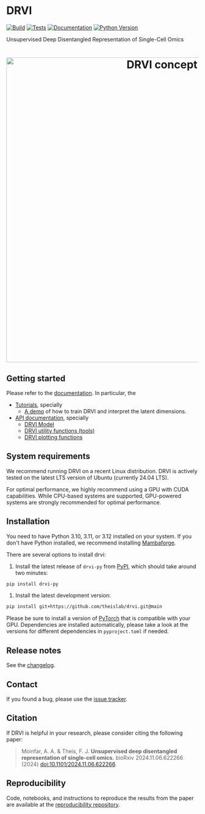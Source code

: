 # DRVI

[![Build][badge-build]][link-build]
[![Tests][badge-tests]][link-tests]
[![Documentation][badge-docs]][link-docs]
[![Python Version][badge-pyver]][link-pypi]

[badge-build]: https://github.com/theislab/drvi/actions/workflows/build.yaml/badge.svg
[badge-tests]: https://github.com/theislab/drvi/actions/workflows/test.yaml/badge.svg
[link-build]: https://github.com/theislab/drvi/actions/workflows/build.yaml
[link-tests]: https://github.com/theislab/drvi/actions/workflows/test.yaml
[badge-docs]: https://img.shields.io/readthedocs/drvi/latest.svg?label=Read%20the%20Docs
[badge-pyver]: https://img.shields.io/pypi/pyversions/drvi-py

Unsupervised Deep Disentangled Representation of Single-Cell Omics

<h1 align="center">
    <picture>
        <source srcset="https://raw.githubusercontent.com/theislab/DRVI/main/.github/misc/concept.svg">
        <img width="800" src="https://raw.githubusercontent.com/theislab/DRVI/main/.github/misc/concept.svg" alt="DRVI concept">
    </picture>
</h1>

## Getting started

Please refer to the [documentation][link-docs]. In particular, the

-   [Tutorials][link-tutorials], specially
    -   [A demo](https://drvi.readthedocs.io/latest/tutorials/external/general_pipeline.html) of how to train DRVI and interpret the latent dimensions.
-   [API documentation][link-api], specially
    -   [DRVI Model](https://drvi.readthedocs.io/latest/api/generated/drvi.model.DRVI.html)
    -   [DRVI utility functions (tools)](https://drvi.readthedocs.io/latest/api/tools.html)
    -   [DRVI plotting functions](https://drvi.readthedocs.io/latest/api/plotting.html)

## System requirements

We recommend running DRVI on a recent Linux distribution.
DRVI is actively tested on the latest LTS version of Ubuntu (currently 24.04 LTS).

[//]: # "TODO: remove ubuntu version later"

For optimal performance, we highly recommend using a GPU with CUDA capabilities.
While CPU-based systems are supported, GPU-powered systems are strongly recommended for optimal performance.

## Installation

You need to have Python 3.10, 3.11, or 3.12 installed on your system. If you don't have
Python installed, we recommend installing [Mambaforge](https://github.com/conda-forge/miniforge#mambaforge).

There are several options to install drvi:

[//]: # "TODO: remove install time!"

1. Install the latest release of `drvi-py` from [PyPI][link-pypi], which should take around two minutes:

```bash
pip install drvi-py
```

1. Install the latest development version:

```bash
pip install git+https://github.com/theislab/drvi.git@main
```

Please be sure to install a version of [PyTorch][pytorch-home] that is compatible with your GPU.
Dependencies are installed automatically, please take a look at the versions for different dependencies in `pyproject.toml` if needed.

[pytorch-home]: https://pytorch.org/

## Release notes

See the [changelog][changelog].

## Contact

[//]: # "TODO: make clear where to ask questions:"
[//]: # "For questions and help requests, you can reach out in the [scverse discourse][scverse-discourse]."

If you found a bug, please use the [issue tracker][issue-tracker].

## Citation

If DRVI is helpful in your research, please consider citing the following paper:

> Moinfar, A. A. & Theis, F. J.
> **Unsupervised deep disentangled representation of single-cell omics.**
> bioRxiv 2024.11.06.622266 (2024) [doi:10.1101/2024.11.06.622266](https://doi.org/10.1101/2024.11.06.622266).

## Reproducibility

Code, notebooks, and instructions to reproduce the results from the paper are available at the [reproducibility repository][repr-repo].

[repr-repo]: https://github.com/theislab/drvi_reproducibility
[issue-tracker]: https://github.com/theislab/drvi/issues
[changelog]: https://drvi.readthedocs.io/latest/changelog.html
[link-docs]: https://drvi.readthedocs.io
[link-api]: https://drvi.readthedocs.io
[link-tutorials]: https://drvi.readthedocs.io/latest/tutorials/index.html
[link-pypi]: https://pypi.org/project/drvi-py
